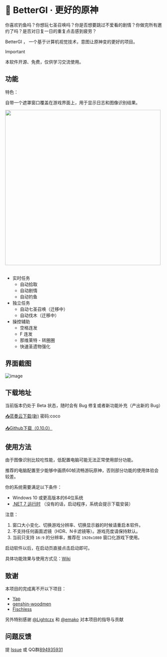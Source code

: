 # 🍨 BetterGI · 更好的原神

你喜欢钓鱼吗？你想玩七圣召唤吗？你是否想要跳过不爱看的剧情？你做完所有邀约了吗？是否对日复一日的重复点击感到疲劳？

BetterGI ， 一个基于计算机视觉技术，意图让原神变的更好的项目。

> [!IMPORTANT]  
> 本软件开源、免费，仅供学习交流使用。

## 功能

特色：

自带一个遮罩窗口覆盖在游戏界面上，用于显示日志和图像识别结果。

<img width="500px" src="https://github.com/babalae/better-genshin-impact/assets/15783049/f7a3d0bf-dd04-418a-b106-5f06f3ab2de5"/>
<br>
<br>

* 实时任务
  * 自动拾取
  * 自动剧情
  * 自动钓鱼
* 独立任务
  *  自动七圣召唤（迁移中）
  *  自动伐木（迁移中）
* 操控辅助
  * 空格连发
  * F 连发
  * 那维莱特 - 转圈圈
  * 快速圣遗物强化

## 界面截图

![image](https://github.com/babalae/better-genshin-impact/assets/15783049/813570c4-3816-4850-ac16-799af4f3cc5f)


## 下载地址

当前版本仍处于 Beta 状态，随时会有 Bug 修复或者新功能补充（产出新的 Bug）

[📥蓝奏云下载(新)](https://wwmy.lanzouq.com/b00rs2msd)  密码:coco

[📥Github下载（0.10.0）](https://github.com/babalae/better-genshin-impact/releases/download/0.10.0/BetterGI.v0.10.4.zip)


## 使用方法
由于图像识别比较吃性能，低配置电脑可能无法正常使用部分功能。

推荐的电脑配置至少能够中画质60帧流畅游玩原神，否则部分功能的使用体验会较差。

你的系统需要满足以下条件：
  * Windows 10 或更高版本的64位系统
  * [.NET 7 运行时](https://dotnet.microsoft.com/zh-cn/download/dotnet/latest/runtime) （没有的话，启动程序，系统会提示下载安装）

注意：
1. 窗口大小变化、切换游戏分辨率、切换显示器的时候请重启本软件。
2. 不支持任何画面滤镜（HDR、N卡滤镜等）。游戏亮度请保持默认。
3. 当前只支持 `16:9` 的分辨率，推荐在 `1920x1080` 窗口化游戏下使用。

启动软件以后，在启动页直接点击启动即可。

具体功能效果与使用方式见：[Wiki](https://github.com/babalae/better-genshin-impact)

## 致谢

本项目的完成离不开以下项目：
* [Yap](https://github.com/Alex-Beng/Yap)
* [genshin-woodmen](https://github.com/genshin-matrix/genshin-woodmen)
* [Fischless](https://github.com/genshin-matrix/Fischless)

另外特别感谢 [@Lightczx](https://github.com/Lightczx) 和 [@emako](https://github.com/emako) 对本项目的指导与贡献


## 问题反馈

提 [Issue](https://github.com/babalae/genius-invokation-auto-toy/issues) 或 QQ群[894935931](https://qm.qq.com/cgi-bin/qm/qr?k=u9Ij0HrDVQhvcoFvaiQGv38V3R7ZNY6K&jump_from=webapi&authKey=N++f74HhGHDzFje1dDD6E8vzuf45jmSFaPiVbc3Z7x/nTUWGwZ3UdSPqYQqPfOXK)
